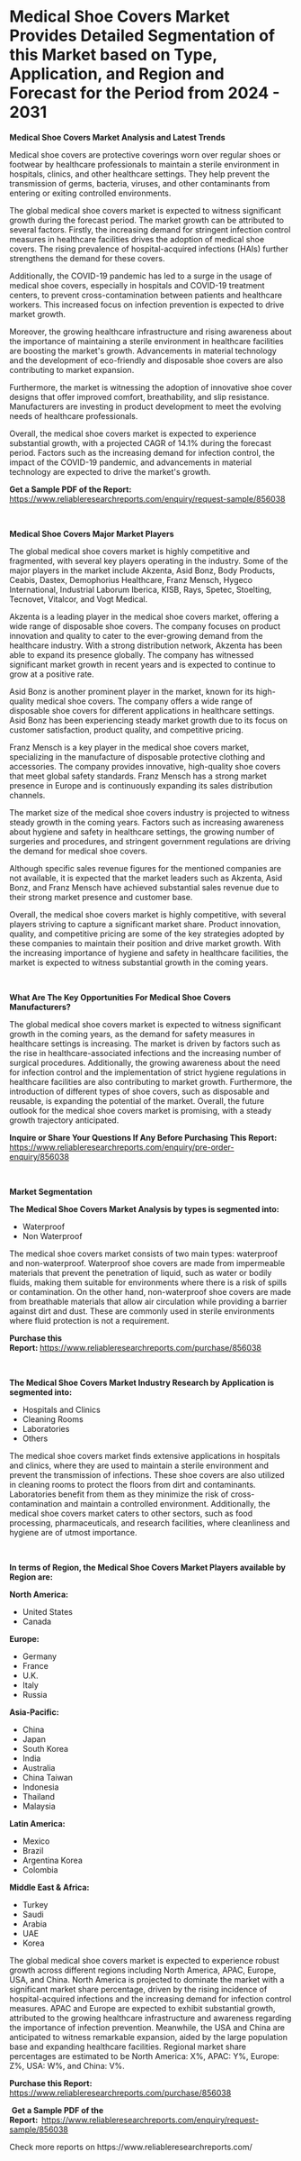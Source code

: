 <p><h1>Medical Shoe Covers Market Provides Detailed Segmentation of this Market based on Type, Application, and Region and Forecast for the Period from 2024 - 2031</h1></p><p><strong>Medical Shoe Covers Market Analysis and Latest Trends</strong></p>
<p><p>Medical shoe covers are protective coverings worn over regular shoes or footwear by healthcare professionals to maintain a sterile environment in hospitals, clinics, and other healthcare settings. They help prevent the transmission of germs, bacteria, viruses, and other contaminants from entering or exiting controlled environments.</p><p>The global medical shoe covers market is expected to witness significant growth during the forecast period. The market growth can be attributed to several factors. Firstly, the increasing demand for stringent infection control measures in healthcare facilities drives the adoption of medical shoe covers. The rising prevalence of hospital-acquired infections (HAIs) further strengthens the demand for these covers.</p><p>Additionally, the COVID-19 pandemic has led to a surge in the usage of medical shoe covers, especially in hospitals and COVID-19 treatment centers, to prevent cross-contamination between patients and healthcare workers. This increased focus on infection prevention is expected to drive market growth.</p><p>Moreover, the growing healthcare infrastructure and rising awareness about the importance of maintaining a sterile environment in healthcare facilities are boosting the market's growth. Advancements in material technology and the development of eco-friendly and disposable shoe covers are also contributing to market expansion.</p><p>Furthermore, the market is witnessing the adoption of innovative shoe cover designs that offer improved comfort, breathability, and slip resistance. Manufacturers are investing in product development to meet the evolving needs of healthcare professionals.</p><p>Overall, the medical shoe covers market is expected to experience substantial growth, with a projected CAGR of 14.1% during the forecast period. Factors such as the increasing demand for infection control, the impact of the COVID-19 pandemic, and advancements in material technology are expected to drive the market's growth.</p></p>
<p><strong>Get a Sample PDF of the Report:&nbsp;</strong> <a href="https://www.reliableresearchreports.com/enquiry/request-sample/856038">https://www.reliableresearchreports.com/enquiry/request-sample/856038</a></p>
<p>&nbsp;</p>
<p><strong>Medical Shoe Covers Major Market Players</strong></p>
<p><p>The global medical shoe covers market is highly competitive and fragmented, with several key players operating in the industry. Some of the major players in the market include Akzenta, Asid Bonz, Body Products, Ceabis, Dastex, Demophorius Healthcare, Franz Mensch, Hygeco International, Industrial Laborum Iberica, KISB, Rays, Spetec, Stoelting, Tecnovet, Vitalcor, and Vogt Medical.</p><p>Akzenta is a leading player in the medical shoe covers market, offering a wide range of disposable shoe covers. The company focuses on product innovation and quality to cater to the ever-growing demand from the healthcare industry. With a strong distribution network, Akzenta has been able to expand its presence globally. The company has witnessed significant market growth in recent years and is expected to continue to grow at a positive rate.</p><p>Asid Bonz is another prominent player in the market, known for its high-quality medical shoe covers. The company offers a wide range of disposable shoe covers for different applications in healthcare settings. Asid Bonz has been experiencing steady market growth due to its focus on customer satisfaction, product quality, and competitive pricing.</p><p>Franz Mensch is a key player in the medical shoe covers market, specializing in the manufacture of disposable protective clothing and accessories. The company provides innovative, high-quality shoe covers that meet global safety standards. Franz Mensch has a strong market presence in Europe and is continuously expanding its sales distribution channels.</p><p>The market size of the medical shoe covers industry is projected to witness steady growth in the coming years. Factors such as increasing awareness about hygiene and safety in healthcare settings, the growing number of surgeries and procedures, and stringent government regulations are driving the demand for medical shoe covers.</p><p>Although specific sales revenue figures for the mentioned companies are not available, it is expected that the market leaders such as Akzenta, Asid Bonz, and Franz Mensch have achieved substantial sales revenue due to their strong market presence and customer base.</p><p>Overall, the medical shoe covers market is highly competitive, with several players striving to capture a significant market share. Product innovation, quality, and competitive pricing are some of the key strategies adopted by these companies to maintain their position and drive market growth. With the increasing importance of hygiene and safety in healthcare facilities, the market is expected to witness substantial growth in the coming years.</p></p>
<p>&nbsp;</p>
<p><strong>What Are The Key Opportunities For Medical Shoe Covers Manufacturers?</strong></p>
<p><p>The global medical shoe covers market is expected to witness significant growth in the coming years, as the demand for safety measures in healthcare settings is increasing. The market is driven by factors such as the rise in healthcare-associated infections and the increasing number of surgical procedures. Additionally, the growing awareness about the need for infection control and the implementation of strict hygiene regulations in healthcare facilities are also contributing to market growth. Furthermore, the introduction of different types of shoe covers, such as disposable and reusable, is expanding the potential of the market. Overall, the future outlook for the medical shoe covers market is promising, with a steady growth trajectory anticipated.</p></p>
<p><strong>Inquire or Share Your Questions If Any Before Purchasing This Report:</strong> <a href="https://www.reliableresearchreports.com/enquiry/pre-order-enquiry/856038">https://www.reliableresearchreports.com/enquiry/pre-order-enquiry/856038</a></p>
<p>&nbsp;</p>
<p><strong>Market Segmentation</strong></p>
<p><strong>The Medical Shoe Covers Market Analysis by types is segmented into:</strong></p>
<p><ul><li>Waterproof</li><li>Non Waterproof</li></ul></p>
<p><p>The medical shoe covers market consists of two main types: waterproof and non-waterproof. Waterproof shoe covers are made from impermeable materials that prevent the penetration of liquid, such as water or bodily fluids, making them suitable for environments where there is a risk of spills or contamination. On the other hand, non-waterproof shoe covers are made from breathable materials that allow air circulation while providing a barrier against dirt and dust. These are commonly used in sterile environments where fluid protection is not a requirement.</p></p>
<p><strong>Purchase this Report:&nbsp;</strong><a href="https://www.reliableresearchreports.com/purchase/856038">https://www.reliableresearchreports.com/purchase/856038</a></p>
<p>&nbsp;</p>
<p><strong>The Medical Shoe Covers Market Industry Research by Application is segmented into:</strong></p>
<p><ul><li>Hospitals and Clinics</li><li>Cleaning Rooms</li><li>Laboratories</li><li>Others</li></ul></p>
<p><p>The medical shoe covers market finds extensive applications in hospitals and clinics, where they are used to maintain a sterile environment and prevent the transmission of infections. These shoe covers are also utilized in cleaning rooms to protect the floors from dirt and contaminants. Laboratories benefit from them as they minimize the risk of cross-contamination and maintain a controlled environment. Additionally, the medical shoe covers market caters to other sectors, such as food processing, pharmaceuticals, and research facilities, where cleanliness and hygiene are of utmost importance.</p></p>
<p>&nbsp;</p>
<p><strong>In terms of Region, the Medical Shoe Covers Market Players available by Region are:</strong></p>
<p>
    <p> <strong> North America: </strong>
        <ul>
            <li>United States</li>
            <li>Canada</li>
        </ul>
        </p> 
    <p> <strong> Europe: </strong>
        <ul>
            <li>Germany</li>
            <li>France</li>
            <li>U.K.</li>
            <li>Italy</li>
            <li>Russia</li>
        </ul>
        </p> 
    <p> <strong> Asia-Pacific: </strong>
        <ul>
            <li>China</li>
            <li>Japan</li>
            <li>South Korea</li>
            <li>India</li>
            <li>Australia</li>
            <li>China Taiwan</li>
            <li>Indonesia</li>
            <li>Thailand</li>
            <li>Malaysia</li>
        </ul>
        </p> 
    <p> <strong> Latin America: </strong>
        <ul>
            <li>Mexico</li>
            <li>Brazil</li>
            <li>Argentina Korea</li>
            <li>Colombia</li>
        </ul>
        </p> 
    <p> <strong> Middle East & Africa: </strong>
        <ul>
            <li>Turkey</li>
            <li>Saudi</li>
            <li>Arabia</li>
            <li>UAE</li>
            <li>Korea</li>
        </ul>
    </p>
    </p>
<p><p>The global medical shoe covers market is expected to experience robust growth across different regions including North America, APAC, Europe, USA, and China. North America is projected to dominate the market with a significant market share percentage, driven by the rising incidence of hospital-acquired infections and the increasing demand for infection control measures. APAC and Europe are expected to exhibit substantial growth, attributed to the growing healthcare infrastructure and awareness regarding the importance of infection prevention. Meanwhile, the USA and China are anticipated to witness remarkable expansion, aided by the large population base and expanding healthcare facilities. Regional market share percentages are estimated to be North America: X%, APAC: Y%, Europe: Z%, USA: W%, and China: V%.</p></p>
<p><strong>Purchase this Report: </strong><a href="https://www.reliableresearchreports.com/purchase/856038">https://www.reliableresearchreports.com/purchase/856038</a></p>
<p>&nbsp;<strong>Get a Sample PDF of the Report:&nbsp;&nbsp;</strong><a href="https://www.reliableresearchreports.com/enquiry/request-sample/856038">https://www.reliableresearchreports.com/enquiry/request-sample/856038</a></p>
<p><strong></strong></p>
<p>Check more reports on https://www.reliableresearchreports.com/</p>